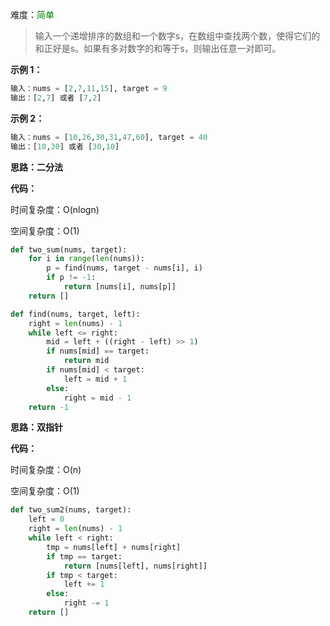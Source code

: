 难度：<font color=green>简单</font>

> 输入一个递增排序的数组和一个数字s，在数组中查找两个数，使得它们的和正好是s。如果有多对数字的和等于s，则输出任意一对即可。

**示例 1：**

```python
输入：nums = [2,7,11,15], target = 9
输出：[2,7] 或者 [7,2]
```

**示例 2：**

```python
输入：nums = [10,26,30,31,47,60], target = 40
输出：[10,30] 或者 [30,10]
```



**思路：二分法**



**代码：**

时间复杂度：O(nlogn)

空间复杂度：O(1)

```python
def two_sum(nums, target):
    for i in range(len(nums)):
        p = find(nums, target - nums[i], i)
        if p != -1:
            return [nums[i], nums[p]]
    return []

def find(nums, target, left):
    right = len(nums) - 1
    while left <= right:
        mid = left + ((right - left) >> 1)
        if nums[mid] == target:
            return mid
        if nums[mid] < target:
            left = mid + 1
        else:
            right = mid - 1
    return -1
```



**思路：双指针**



**代码：**

时间复杂度：O(n)

空间复杂度：O(1)

```python
def two_sum2(nums, target):
    left = 0
    right = len(nums) - 1
    while left < right:
        tmp = nums[left] + nums[right]
        if tmp == target:
            return [nums[left], nums[right]]
        if tmp < target:
            left += 1
        else:
            right -= 1
    return []
```

